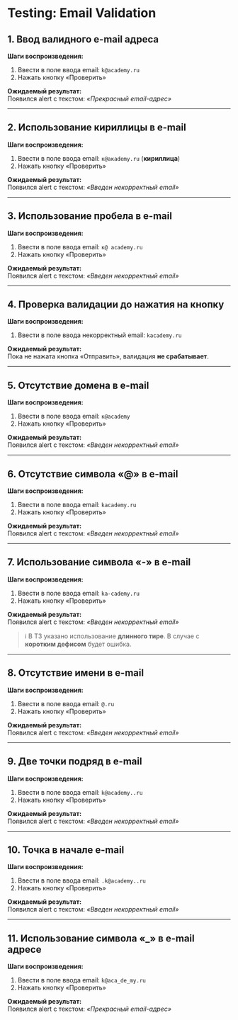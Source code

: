 # Testing: Email Validation

## 1. Ввод валидного e-mail адреса
**Шаги воспроизведения:**
1. Ввести в поле ввода email: `k@academy.ru`  
2. Нажать кнопку «Проверить»

**Ожидаемый результат:**  
Появился alert с текстом: *«Прекрасный email-адрес»*  

---

## 2. Использование кириллицы в e-mail
**Шаги воспроизведения:**
1. Ввести в поле ввода email: `к@aкademy.ru` (**кириллица**)  
2. Нажать кнопку «Проверить»

**Ожидаемый результат:**  
Появился alert с текстом: *«Введен некорректный email»*  

---

## 3. Использование пробела в e-mail
**Шаги воспроизведения:**
1. Ввести в поле ввода email: `к@ academy.ru`  
2. Нажать кнопку «Проверить»

**Ожидаемый результат:**  
Появился alert с текстом: *«Введен некорректный email»*  

---

## 4. Проверка валидации до нажатия на кнопку
**Шаги воспроизведения:**
1. Ввести в поле ввода некорректный email: `kacademy.ru`  

**Ожидаемый результат:**  
Пока не нажата кнопка «Отправить», валидация **не срабатывает**.  

---

## 5. Отсутствие домена в e-mail
**Шаги воспроизведения:**
1. Ввести в поле ввода email: `к@academy`  
2. Нажать кнопку «Проверить»

**Ожидаемый результат:**  
Появился alert с текстом: *«Введен некорректный email»*  

---

## 6. Отсутствие символа «@» в e-mail
**Шаги воспроизведения:**
1. Ввести в поле ввода email: `kacademy.ru`  
2. Нажать кнопку «Проверить»

**Ожидаемый результат:**  
Появился alert с текстом: *«Введен некорректный email»*  

---

## 7. Использование символа «-» в e-mail
**Шаги воспроизведения:**
1. Ввести в поле ввода email: `ka-cademy.ru`  
2. Нажать кнопку «Проверить»

**Ожидаемый результат:**  
Появился alert с текстом: *«Введен некорректный email»*  
> ℹ️ В ТЗ указано использование **длинного тире**. В случае с **коротким дефисом** будет ошибка.  

---

## 8. Отсутствие имени в e-mail
**Шаги воспроизведения:**
1. Ввести в поле ввода email: `@.ru`  
2. Нажать кнопку «Проверить»

**Ожидаемый результат:**  
Появился alert с текстом: *«Введен некорректный email»*  

---

## 9. Две точки подряд в e-mail
**Шаги воспроизведения:**
1. Ввести в поле ввода email: `k@academy..ru`  
2. Нажать кнопку «Проверить»

**Ожидаемый результат:**  
Появился alert с текстом: *«Введен некорректный email»*  

---

## 10. Точка в начале e-mail
**Шаги воспроизведения:**
1. Ввести в поле ввода email: `.k@academy..ru`  
2. Нажать кнопку «Проверить»

**Ожидаемый результат:**  
Появился alert с текстом: *«Введен некорректный email»*  

---

## 11. Использование символа «_» в e-mail адресе
**Шаги воспроизведения:**
1. Ввести в поле ввода email: `k@aca_de_my.ru`  
2. Нажать кнопку «Проверить»

**Ожидаемый результат:**  
Появился alert с текстом: *«Прекрасный email-адрес»*  
